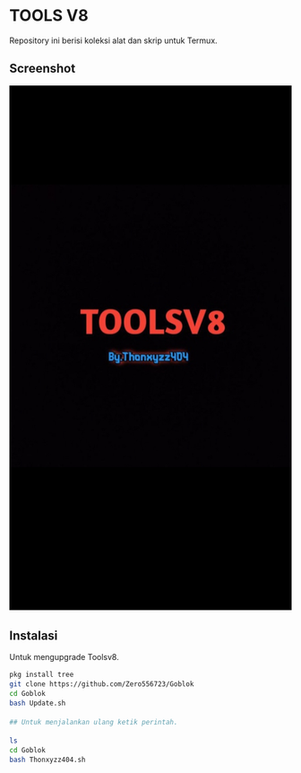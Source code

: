 # TOOLS V8

Repository ini berisi koleksi alat dan skrip untuk Termux.

## Screenshot

![Screenshot Termux](IMG-20250209-WA0000.jpg)

## Instalasi 

Untuk mengupgrade Toolsv8.

```bash
pkg install tree 
git clone https://github.com/Zero556723/Goblok
cd Goblok 
bash Update.sh

## Untuk menjalankan ulang ketik perintah.

ls
cd Goblok 
bash Thonxyzz404.sh

